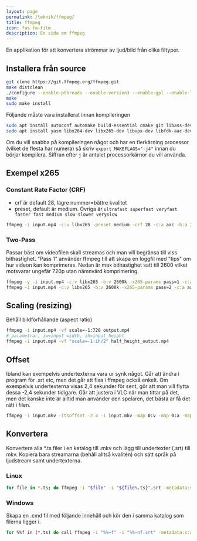 ```yaml
---
layout: page
permalink: /teknik/ffmpeg/
title: ffmpeg
icon: fas fa-film
description: En sida om ffmpeg
---
```


En applikation för att konvertera strömmar av ljud/bild från olika filtyper.

## Installera från source

```bash
git clone https://git.ffmpeg.org/ffmpeg.git
make distclean
./configure --enable-pthreads --enable-version3 --enable-gpl --enable-libass --enable-libfdk-aac --enable-libfreetype --enable-libmp3lame --enable-libopus --enable-librtmp --enable-libvorbis --enable-libvpx --enable-libx264 --enable-libx265 --enable-libxvid --enable-opencl --enable-openssl --enable-nonfree
make
sudo make install
```

Följande måste vara installerat innan kompileringen

```bash
sudo apt install autoconf automake build-essential cmake git libass-dev libfreetype6-dev libsdl2-dev libssl-dev libtheora-dev libtool libva-dev libvdpau-dev libvorbis-dev libxcb1-dev libxcb-shm0-dev libxcb-xfixes0-dev pkg-config texinfo wget zlib1g-dev
sudo apt install yasm libx264-dev libx265-dev libvpx-dev libfdk-aac-dev libmp3lame-dev libopus-dev librtmp-dev libxvidcore-dev ocl-icd-opencl-dev
```

<div class="alert alert-primary" role="alert">
Om du vill snabba på kompileringen något och har en
flerkärning processor (vilket de flesta har numera) så skriv <code>export MAKEFLAGS="-j4"</code> innan du börjar kompilera. Siffran efter <code>j</code> är antalet processorkärnor du vill använda.
</div>

## Exempel x265

### Constant Rate Factor (CRF)

* crf är default 28, lägre nummer=bättre kvalitet
* preset, default är medium. Övriga är `ultrafast superfast veryfast faster fast medium slow slower veryslow`

```bash
ffmpeg -i input.mp4 -c:v libx265 -preset medium -crf 28 -c:a aac -b:a 128k output.mp4
```

### Two-Pass

Passar bäst om videofilen skall streamas och man vill begränsa till viss bithastighet. "Pass 1" använder ffmpeg till att skapa en loggfil med "tips" om hur videon kan komprimeras.
Nedan är max bithastighet satt till 2600 vilket motsvarar ungefär 720p utan nämnvärd komprimering.

```bash
ffmpeg -y -i input.mp4 -c:v libx265 -b:v 2600k -x265-params pass=1 -c:a aac -b:a 128k -f mp4 /dev/null && \
ffmpeg -i input.mp4 -c:v libx265 -b:v 2600k -x265-params pass=2 -c:a aac -b:a 128k output.mp4
```

## Scaling (resizing)

Behåll bildförhållande (aspect ratio)

```bash
ffmpeg -i input.mp4 -vf scale=-1:720 output.mp4
# parametrar, iw=input width, ih=input height
ffmpeg -i input.mp4 -vf "scale=-1:ih/2" half_height_output.mp4
```

## Offset

Ibland kan exempelvis undertexterna vara ur synk något. Går att ändra i program för .srt etc, men det går att fixa i ffmpeg också enkelt.
Om exempelvis undertexterna visas 2,4 sekunder för sent, gör att man vill flytta dessa -2,4 sekunder tidigare. Går att justera i VLC när man tittar på det, men det kanske inte är alltid man använder den spelaren, det bästa är få det rätt i filen.

```bash
ffmpeg -i input.mkv -itsoffset -2.4 -i input.mkv -map 0:v -map 0:a -map 1:s -c copy output.mkv
```

## Konvertera

Konvertera alla *.ts filer i en katalog till .mkv och lägg till undertexter (.srt) till mkv. Kopiera bara streamarna (behåll alltså kvalitén) och sätt språk på ljudstream samt undertexterna.

### Linux

```bash
for file in *.ts; do ffmpeg -i "$file" -i "${file%.ts}".srt -metadata:s:a:0 language=eng -metadata:s:s:0 language=swe -c copy "${file%.ts}".mkv; done
```

### Windows

Skapa en .cmd fil med följande innehåll och kör den i samma katalog som filerna ligger i.

```bash
for %%f in (*.ts) do call ffmpeg -i "%%~f" -i "%%~nf.srt" -metadata:s:a:0 language=eng -metadata:s:s:0 language=swe -c copy "%%~nf.mkv"
```
